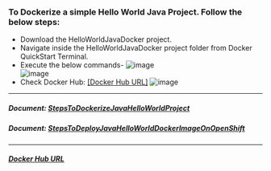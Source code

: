 ### To Dockerize a simple Hello World Java Project. Follow the below steps:
   * Download the HelloWorldJavaDocker project.
   * Navigate inside the HelloWorldJavaDocker project folder from Docker QuickStart Terminal.
   * Execute the below commands-
   ![image](https://user-images.githubusercontent.com/689226/50370746-6195f780-05d2-11e9-90b9-b34824d24a36.png)   
   ![image](https://user-images.githubusercontent.com/689226/50370760-9609b380-05d2-11e9-8beb-73244f00a763.png)
   * Check Docker Hub: [[Docker Hub URL]](https://cloud.docker.com/repository/docker/rahulvaish/helloworldjavadocker)
   ![image](https://user-images.githubusercontent.com/689226/50370779-f0a30f80-05d2-11e9-9421-947f4c90d509.png)

<hr>

##### Document: [StepsToDockerizeJavaHelloWorldProject](https://github.com/rahulvaish/ReferenceDocuments/blob/master/UnderstandingDocker/StepsToDockerizeJavaHelloWorldProject.docx)
##### Document: [StepsToDeployJavaHelloWorldDockerImageOnOpenShift](https://github.com/rahulvaish/ReferenceDocuments/blob/master/UnderstandingDocker/StepsToDeployJavaHelloWorldDockerImageOnOpenShift.docx)

<hr>

##### [Docker Hub URL](https://cloud.docker.com/repository/docker/rahulvaish/helloworldjavadocker)
